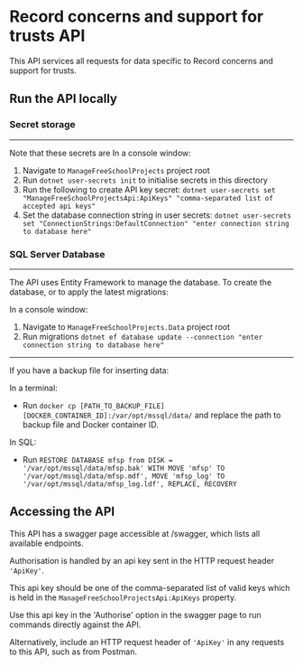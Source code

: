 ﻿# Record concerns and support for trusts API
This API services all requests for data specific to Record concerns and support for trusts. 

## Run the API locally

### Secret storage
***
Note that these secrets are 
In a console window:
1. Navigate to ```ManageFreeSchoolProjects``` project root
1. Run 	```dotnet user-secrets init``` to initialise secrets in this directory
1. Run the following to create API key secret:
```dotnet user-secrets set "ManageFreeSchoolProjectsApi:ApiKeys" "comma-separated list of accepted api keys" ```
1. Set the database connection string in user secrets: ```dotnet user-secrets set "ConnectionStrings:DefaultConnection" "enter connection string to database here" ```

### SQL Server Database
***
The API uses Entity Framework to manage the database.
To create the database, or to apply the latest migrations:

In a console window: 
1. Navigate to ```ManageFreeSchoolProjects.Data``` project root
1. Run migrations ```dotnet ef database update --connection "enter connection string to database here" ```

***
If you have a backup file for inserting data:

In a terminal:
- Run `docker cp [PATH_TO_BACKUP_FILE] [DOCKER_CONTAINER_ID]:/var/opt/mssql/data/` and replace the path to backup file and Docker container ID.

In SQL:
- Run `RESTORE DATABASE mfsp from DISK = '/var/opt/mssql/data/mfsp.bak' WITH MOVE 'mfsp' TO '/var/opt/mssql/data/mfsp.mdf', MOVE 'mfsp_log' TO '/var/opt/mssql/data/mfsp_log.ldf', REPLACE, RECOVERY`

## Accessing the API

This API has a swagger page accessible at <url>/swagger, which lists all available endpoints. 

Authorisation is handled by an api key sent in the HTTP request header ```'ApiKey'```. 

This api key should be one of the comma-separated list of valid keys which is held in the ```ManageFreeSchoolProjectsApi:ApiKeys``` property.

Use this api key in the 'Authorise' option in the swagger page to run commands directly against the API. 

Alternatively, include an HTTP request header of ```'ApiKey'``` in any requests to this API, such as from Postman.
